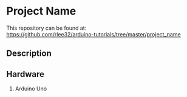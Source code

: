 # Project Name

This repository can be found at:  
https://github.com/rlee32/arduino-tutorials/tree/master/project_name


## Description



## Hardware  
1. Arduino Uno  





